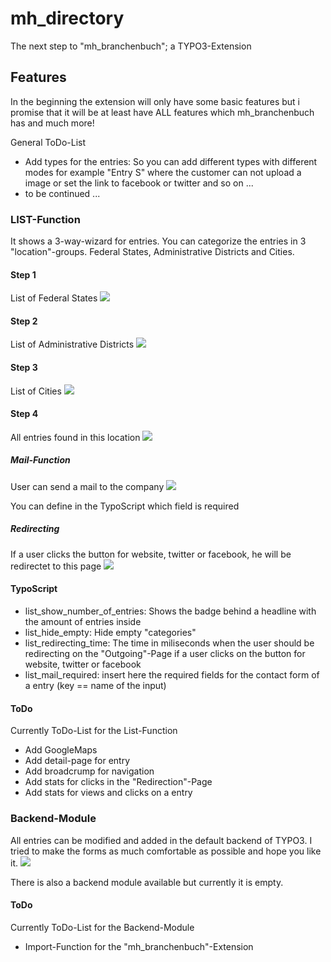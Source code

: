 # mh_directory
The next step to "mh_branchenbuch"; a TYPO3-Extension

## Features

In the beginning the extension will only have some basic features but i promise that it will be at least have ALL features which mh_branchenbuch has and much more!

General ToDo-List
* Add types for the entries: So you can add different types with different modes for example "Entry S" where the customer can not upload a image or set the link to facebook or twitter and so on ...
* to be continued ...

### LIST-Function

It shows a 3-way-wizard for entries. You can categorize the entries in 3 "location"-groups. Federal States, Administrative Districts and Cities. 

#### Step 1 
List of Federal States
![](http://mh-dev.de/mh_directory/list_step_1.png)
#### Step 2
List of Administrative Districts
![](http://mh-dev.de/mh_directory/list_step_2.png)
#### Step 3
List of Cities
![](http://mh-dev.de/mh_directory/list_step_3.png)
#### Step 4
All entries found in this location
![](http://mh-dev.de/mh_directory/list_step_4.png)
##### Mail-Function
User can send a mail to the company
![](http://mh-dev.de/mh_directory/list_entry_mail.png)

You can define in the TypoScript which field is required
##### Redirecting
If a user clicks the button for website, twitter or facebook, he will be redirectet to this page
![](http://mh-dev.de/mh_directory/list_entry_outgoing.png)
#### TypoScript
* list_show_number_of_entries: Shows the badge behind a headline with the amount of entries inside
* list_hide_empty: Hide empty "categories"
* list_redirecting_time: The time in miliseconds when the user should be redirecting on the "Outgoing"-Page if a user clicks on the button for website, twitter or facebook
* list_mail_required: insert here the required fields for the contact form of a entry (key == name of the input)
#### ToDo
Currently ToDo-List for the List-Function
* Add GoogleMaps
* Add detail-page for entry
* Add broadcrump for navigation
* Add stats for clicks in the "Redirection"-Page
* Add stats for views and clicks on a entry

### Backend-Module

All entries can be modified and added in the default backend of TYPO3. I tried to make the forms as much comfortable as possible and hope you like it. 
![](http://mh-dev.de/mh_directory/backend_form.png)

There is also a backend module available but currently it is empty.

#### ToDo
Currently ToDo-List for the Backend-Module
* Import-Function for the "mh_branchenbuch"-Extension


